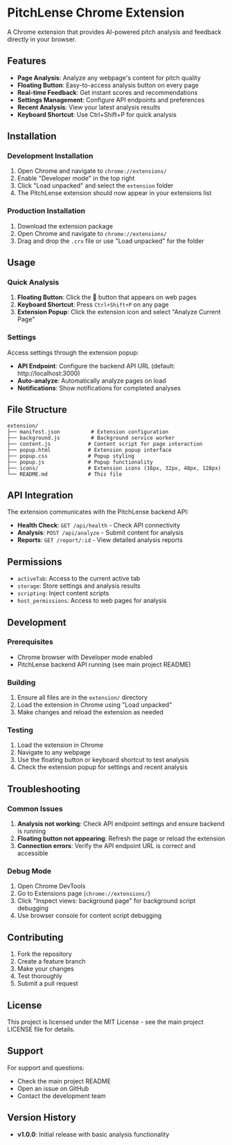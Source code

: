 # PitchLense Chrome Extension

A Chrome extension that provides AI-powered pitch analysis and feedback directly in your browser.

## Features

- **Page Analysis**: Analyze any webpage's content for pitch quality
- **Floating Button**: Easy-to-access analysis button on every page
- **Real-time Feedback**: Get instant scores and recommendations
- **Settings Management**: Configure API endpoints and preferences
- **Recent Analysis**: View your latest analysis results
- **Keyboard Shortcut**: Use Ctrl+Shift+P for quick analysis

## Installation

### Development Installation

1. Open Chrome and navigate to `chrome://extensions/`
2. Enable "Developer mode" in the top right
3. Click "Load unpacked" and select the `extension` folder
4. The PitchLense extension should now appear in your extensions list

### Production Installation

1. Download the extension package
2. Open Chrome and navigate to `chrome://extensions/`
3. Drag and drop the `.crx` file or use "Load unpacked" for the folder

## Usage

### Quick Analysis

1. **Floating Button**: Click the 🎯 button that appears on web pages
2. **Keyboard Shortcut**: Press `Ctrl+Shift+P` on any page
3. **Extension Popup**: Click the extension icon and select "Analyze Current Page"

### Settings

Access settings through the extension popup:

- **API Endpoint**: Configure the backend API URL (default: http://localhost:3000)
- **Auto-analyze**: Automatically analyze pages on load
- **Notifications**: Show notifications for completed analyses

## File Structure

```
extension/
├── manifest.json          # Extension configuration
├── background.js          # Background service worker
├── content.js            # Content script for page interaction
├── popup.html            # Extension popup interface
├── popup.css             # Popup styling
├── popup.js              # Popup functionality
├── icons/                # Extension icons (16px, 32px, 48px, 128px)
└── README.md             # This file
```

## API Integration

The extension communicates with the PitchLense backend API:

- **Health Check**: `GET /api/health` - Check API connectivity
- **Analysis**: `POST /api/analyze` - Submit content for analysis
- **Reports**: `GET /report/:id` - View detailed analysis reports

## Permissions

- `activeTab`: Access to the current active tab
- `storage`: Store settings and analysis results
- `scripting`: Inject content scripts
- `host_permissions`: Access to web pages for analysis

## Development

### Prerequisites

- Chrome browser with Developer mode enabled
- PitchLense backend API running (see main project README)

### Building

1. Ensure all files are in the `extension/` directory
2. Load the extension in Chrome using "Load unpacked"
3. Make changes and reload the extension as needed

### Testing

1. Load the extension in Chrome
2. Navigate to any webpage
3. Use the floating button or keyboard shortcut to test analysis
4. Check the extension popup for settings and recent analysis

## Troubleshooting

### Common Issues

1. **Analysis not working**: Check API endpoint settings and ensure backend is running
2. **Floating button not appearing**: Refresh the page or reload the extension
3. **Connection errors**: Verify the API endpoint URL is correct and accessible

### Debug Mode

1. Open Chrome DevTools
2. Go to Extensions page (`chrome://extensions/`)
3. Click "Inspect views: background page" for background script debugging
4. Use browser console for content script debugging

## Contributing

1. Fork the repository
2. Create a feature branch
3. Make your changes
4. Test thoroughly
5. Submit a pull request

## License

This project is licensed under the MIT License - see the main project LICENSE file for details.

## Support

For support and questions:
- Check the main project README
- Open an issue on GitHub
- Contact the development team

## Version History

- **v1.0.0**: Initial release with basic analysis functionality
